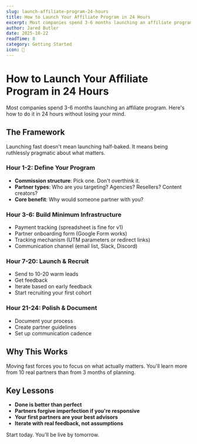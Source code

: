 ```yaml
---
slug: launch-affiliate-program-24-hours
title: How to Launch Your Affiliate Program in 24 Hours
excerpt: Most companies spend 3-6 months launching an affiliate program. Here's how to do it in 24 hours without losing your mind.
author: Jared Butler
date: 2025-10-22
readTime: 8
category: Getting Started
icon: 🚀
---
```


# How to Launch Your Affiliate Program in 24 Hours

Most companies spend 3-6 months launching an affiliate program. Here's how to do it in 24 hours without losing your mind.

## The Framework

Launching fast doesn't mean launching half-baked. It means being ruthlessly pragmatic about what matters.

### Hour 1-2: Define Your Program

- **Commission structure**: Pick one. Don't overthink it.
- **Partner types**: Who are you targeting? Agencies? Resellers? Content creators?
- **Core benefit**: Why would someone partner with you?

### Hour 3-6: Build Minimum Infrastructure

- Payment tracking (spreadsheet is fine for v1)
- Partner onboarding form (Google Form works)
- Tracking mechanism (UTM parameters or redirect links)
- Communication channel (email list, Slack, Discord)

### Hour 7-20: Launch & Recruit

- Send to 10-20 warm leads
- Get feedback
- Iterate based on early feedback
- Start recruiting your first cohort

### Hour 21-24: Polish & Document

- Document your process
- Create partner guidelines
- Set up communication cadence

## Why This Works

Moving fast forces you to focus on what actually matters. You'll learn more from 10 real partners than from 3 months of planning.

## Key Lessons

- **Done is better than perfect**
- **Partners forgive imperfection if you're responsive**
- **Your first partners are your best advisors**
- **Iterate with real feedback, not assumptions**

Start today. You'll be live by tomorrow.
